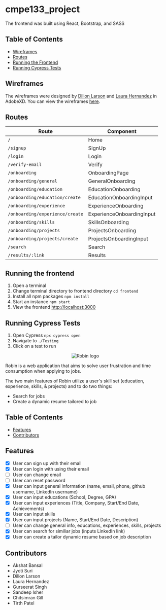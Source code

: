 # cmpe133_project

The frontend was built using React, Bootstrap, and SASS

## Table of Contents

- [Wireframes](#wireframes)
- [Routes](#routes)
- [Running the Frontend](#running-the-frontend)
    <!-- - [Docker](#run-with-docker) -->
    <!-- - [Locally](#run-locally) -->
- [Running Cypress Tests](#running-cypress-tests)


## Wireframes

The wireframes were designed by [Dillon Larson](https://github.com/dill-larson) and [Laura Hernandez](https://github.com/laurahernandezr) in AdobeXD. You can view the wireframes [here](https://xd.adobe.com/view/4c368606-a18d-44bd-8d73-9a1a89249262-1965/?fullscreen).
## Routes

| Route                           | Component                 |
|---------------------------------|---------------------------|
| `/`                             | Home                      |
| `/signup`                       | SignUp                    |
| `/login`                        | Login                     |
| `/verify-email`                 | Verify                    |
| `/onboarding`                   | OnboardingPage            |
| `/onboarding/general`           | GeneralOnboarding         |
| `/onboarding/education`         | EducationOnboarding       |
| `/onboarding/education/create`  | EducationOnboardingInput  |
| `/onboarding/experience`        | ExperienceOnboarding      |
| `/onboarding/experience/create` | ExperienceOnboardingInput |
| `/onboarding/skills`            | SkillsOnboarding          |
| `/onboarding/projects`          | ProjectsOnboarding        |
| `/onboarding/projects/create`   | ProjectsOnboardingInput   |
| `/search`                       | Search                    |
| `/results/:link`                | Results                   |
## Running the frontend

1. Open a terminal
2. Change terminal directory to frontend directory `cd frontend`
3. Install all npm packages `npm install`
4. Start an instance `npm start`
5. View the frontend [http://localhost:3000](http://localhost:3000)

<!-- ### Run with Docker

3. Build the docker image `docker build -t robin:dev .`
4. Run the container `docker run -dp 3000:3000 robin:dev`
5. View the frontend [http://localhost:3000](http://localhost:3000)

### Run Locally -->

## Running Cypress Tests

1. Open Cypress `npx cypress open`
2. Navigate to `./Testing`
3. Click on a test to run





<p align="center">
    <img src="https://i.imgur.com/j3nsFsJ.jpg" alt="Robin logo" />
</p>

Robin is a web application that aims to solve user frustration and time consumption when applying to jobs.

The two main features of Robin utilize a user's skill set (education, experience, skills, & projects) and to do two things:

- Search for jobs
- Create a dynamic resume tailored to job

## Table of Contents

- [Features](#features)
- [Contributors](#contributors)

## Features

- [x] User can sign up with their email
- [x] User can login with using their email
- [ ] User can change email
- [ ] User can reset password
- [x] User can input general information (name, email, phone, github username, LinkedIn username)
- [x] User can input educations (School, Degree, GPA)
- [x] User can input experiences (Title, Company, Start/End Date, Achievements)
- [x] User can input skills
- [x] User can input projects (Name, Start/End Date, Description)
- [ ] User can change general info, educations, experiences, skills, projects
- [x] User can search for similiar jobs (inputs LinkedIn link)
- [x] User can create a tailor dynamic resume based on job description

## Contributors

- Akshat Bansal
- Jyoti Suri
- Dillon Larson
- Laura Hernandez
- Gurseerat Singh
- Sandeep Isher
- Chitsimran Gill
- Tirth Patel
